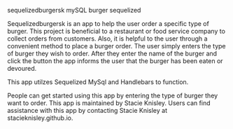 sequelizedburgersk
mySQL burger sequelized


Sequelizedburgersk is an app to help the user order a specific type of burger.
This project is beneficial to a restaurant or food service company to collect orders from customers. 
Also, it is helpful to the user through a convenient method to place a burger order. The user simply enters the type of burger they wish to order. After they enter the name of the burger and click the button the app informs the user that the burger has been eaten or devoured.

This app utilzes Sequelized MySql and Handlebars to function.

People can get started using this app by entering the type of burger they want to order.
This app is maintained by Stacie Knisley. Users can find assistance with this app by contacting Stacie Knisley at stacieknisley.github.io.